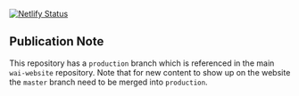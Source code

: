 [![Netlify Status](https://api.netlify.com/api/v1/badges/ecd9b31d-e269-4a2a-9229-905b01445d92/deploy-status)](https://app.netlify.com/sites/wai-curricula/deploys)

## Publication Note

This repository has a `production` branch which is referenced in the main `wai-website` repository. Note that for new content to show up on the website the `master` branch need to be merged into `production`.
